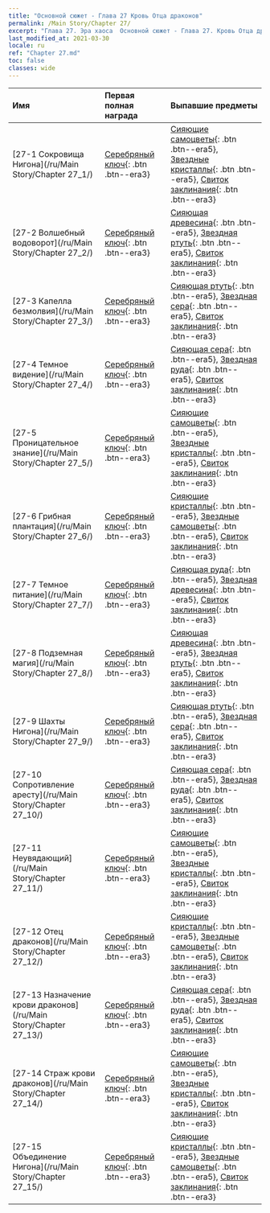 ```yaml
---
title: "Основной сюжет - Глава 27 Кровь Отца драконов"
permalink: /Main Story/Chapter 27/
excerpt: "Глава 27. Эра хаоса  Основной сюжет - Глава 27. Кровь Отца драконов"
last_modified_at: 2021-03-30
locale: ru
ref: "Chapter 27.md"
toc: false
classes: wide
---
```


  | Имя |  Первая полная награда | Выпавшие предметы |
  |:------------|:------------|:------------| 
  | [27-1 Сокровища Нигона](/ru/Main Story/Chapter 27_1/) | [Серебряный ключ](/ru/Items/con_693/){: .btn .btn--era3} | [Сияющие самоцветы](/ru/Items/mat_100/){: .btn .btn--era5}, [Звездные кристаллы](/ru/Items/mat_94/){: .btn .btn--era5}, [Свиток заклинания](/ru/Items/con_694/){: .btn .btn--era3} |
  | [27-2 Волшебный водоворот](/ru/Main Story/Chapter 27_2/) | [Серебряный ключ](/ru/Items/con_693/){: .btn .btn--era3} | [Сияющая древесина](/ru/Items/mat_97/){: .btn .btn--era5}, [Звездная ртуть](/ru/Items/mat_91/){: .btn .btn--era5}, [Свиток заклинания](/ru/Items/con_694/){: .btn .btn--era3} |
  | [27-3 Капелла безмолвия](/ru/Main Story/Chapter 27_3/) | [Серебряный ключ](/ru/Items/con_693/){: .btn .btn--era3} | [Сияющая ртуть](/ru/Items/mat_98/){: .btn .btn--era5}, [Звездная сера](/ru/Items/mat_92/){: .btn .btn--era5}, [Свиток заклинания](/ru/Items/con_694/){: .btn .btn--era3} |
  | [27-4 Темное видение](/ru/Main Story/Chapter 27_4/) | [Серебряный ключ](/ru/Items/con_693/){: .btn .btn--era3} | [Сияющая сера](/ru/Items/mat_99/){: .btn .btn--era5}, [Звездная руда](/ru/Items/mat_89/){: .btn .btn--era5}, [Свиток заклинания](/ru/Items/con_694/){: .btn .btn--era3} |
  | [27-5 Проницательное знание](/ru/Main Story/Chapter 27_5/) | [Серебряный ключ](/ru/Items/con_693/){: .btn .btn--era3} | [Сияющие самоцветы](/ru/Items/mat_100/){: .btn .btn--era5}, [Звездные кристаллы](/ru/Items/mat_94/){: .btn .btn--era5}, [Свиток заклинания](/ru/Items/con_694/){: .btn .btn--era3} |
  | [27-6 Грибная плантация](/ru/Main Story/Chapter 27_6/) | [Серебряный ключ](/ru/Items/con_693/){: .btn .btn--era3} | [Сияющие кристаллы](/ru/Items/mat_101/){: .btn .btn--era5}, [Звездные самоцветы](/ru/Items/mat_93/){: .btn .btn--era5}, [Свиток заклинания](/ru/Items/con_694/){: .btn .btn--era3} |
  | [27-7 Темное питание](/ru/Main Story/Chapter 27_7/) | [Серебряный ключ](/ru/Items/con_693/){: .btn .btn--era3} | [Сияющая руда](/ru/Items/mat_96/){: .btn .btn--era5}, [Звездная древесина](/ru/Items/mat_90/){: .btn .btn--era5}, [Свиток заклинания](/ru/Items/con_694/){: .btn .btn--era3} |
  | [27-8 Подземная магия](/ru/Main Story/Chapter 27_8/) | [Серебряный ключ](/ru/Items/con_693/){: .btn .btn--era3} | [Сияющая древесина](/ru/Items/mat_97/){: .btn .btn--era5}, [Звездная ртуть](/ru/Items/mat_91/){: .btn .btn--era5}, [Свиток заклинания](/ru/Items/con_694/){: .btn .btn--era3} |
  | [27-9 Шахты Нигона](/ru/Main Story/Chapter 27_9/) | [Серебряный ключ](/ru/Items/con_693/){: .btn .btn--era3} | [Сияющая ртуть](/ru/Items/mat_98/){: .btn .btn--era5}, [Звездная сера](/ru/Items/mat_92/){: .btn .btn--era5}, [Свиток заклинания](/ru/Items/con_694/){: .btn .btn--era3} |
  | [27-10 Сопротивление аресту](/ru/Main Story/Chapter 27_10/) | [Серебряный ключ](/ru/Items/con_693/){: .btn .btn--era3} | [Сияющая сера](/ru/Items/mat_99/){: .btn .btn--era5}, [Звездная руда](/ru/Items/mat_89/){: .btn .btn--era5}, [Свиток заклинания](/ru/Items/con_694/){: .btn .btn--era3} |
  | [27-11 Неувядающий](/ru/Main Story/Chapter 27_11/) | [Серебряный ключ](/ru/Items/con_693/){: .btn .btn--era3} | [Сияющие самоцветы](/ru/Items/mat_100/){: .btn .btn--era5}, [Звездные кристаллы](/ru/Items/mat_94/){: .btn .btn--era5}, [Свиток заклинания](/ru/Items/con_694/){: .btn .btn--era3} |
  | [27-12 Отец драконов](/ru/Main Story/Chapter 27_12/) | [Серебряный ключ](/ru/Items/con_693/){: .btn .btn--era3} | [Сияющие кристаллы](/ru/Items/mat_101/){: .btn .btn--era5}, [Звездные самоцветы](/ru/Items/mat_93/){: .btn .btn--era5}, [Свиток заклинания](/ru/Items/con_694/){: .btn .btn--era3} |
  | [27-13 Назначение крови драконов](/ru/Main Story/Chapter 27_13/) | [Серебряный ключ](/ru/Items/con_693/){: .btn .btn--era3} | [Сияющая сера](/ru/Items/mat_99/){: .btn .btn--era5}, [Звездная руда](/ru/Items/mat_89/){: .btn .btn--era5}, [Свиток заклинания](/ru/Items/con_694/){: .btn .btn--era3} |
  | [27-14 Страж крови драконов](/ru/Main Story/Chapter 27_14/) | [Серебряный ключ](/ru/Items/con_693/){: .btn .btn--era3} | [Сияющие самоцветы](/ru/Items/mat_100/){: .btn .btn--era5}, [Звездные кристаллы](/ru/Items/mat_94/){: .btn .btn--era5}, [Свиток заклинания](/ru/Items/con_694/){: .btn .btn--era3} |
  | [27-15 Объединение Нигона](/ru/Main Story/Chapter 27_15/) | [Серебряный ключ](/ru/Items/con_693/){: .btn .btn--era3} | [Сияющие кристаллы](/ru/Items/mat_101/){: .btn .btn--era5}, [Звездные самоцветы](/ru/Items/mat_93/){: .btn .btn--era5}, [Свиток заклинания](/ru/Items/con_694/){: .btn .btn--era3} |

